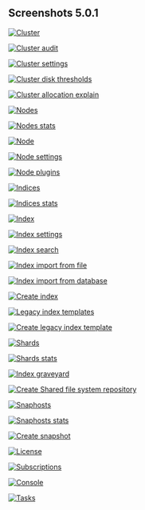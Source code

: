 ## Screenshots 5.0.1

[![Cluster](https://raw.githubusercontent.com/stephanediondev/elasticsearch-admin/main/screenshots/5.0.1/resized/resized-cluster.png)](https://raw.githubusercontent.com/stephanediondev/elasticsearch-admin/main/screenshots/5.0.1/original/original-cluster.png)

[![Cluster audit](https://raw.githubusercontent.com/stephanediondev/elasticsearch-admin/main/screenshots/5.0.1/resized/resized-cluster-audit.png)](https://raw.githubusercontent.com/stephanediondev/elasticsearch-admin/main/screenshots/5.0.1/original/original-cluster-audit.png)

[![Cluster settings](https://raw.githubusercontent.com/stephanediondev/elasticsearch-admin/main/screenshots/5.0.1/resized/resized-cluster-settings.png)](https://raw.githubusercontent.com/stephanediondev/elasticsearch-admin/main/screenshots/5.0.1/original/original-cluster-settings.png)

[![Cluster disk thresholds](https://raw.githubusercontent.com/stephanediondev/elasticsearch-admin/main/screenshots/5.0.1/resized/resized-disk-thresholds.png)](https://raw.githubusercontent.com/stephanediondev/elasticsearch-admin/main/screenshots/5.0.1/original/original-disk-thresholds.png)

[![Cluster allocation explain](https://raw.githubusercontent.com/stephanediondev/elasticsearch-admin/main/screenshots/5.0.1/resized/resized-cluster-allocation-explain.png)](https://raw.githubusercontent.com/stephanediondev/elasticsearch-admin/main/screenshots/5.0.1/original/original-cluster-allocation-explain.png)

[![Nodes](https://raw.githubusercontent.com/stephanediondev/elasticsearch-admin/main/screenshots/5.0.1/resized/resized-nodes.png)](https://raw.githubusercontent.com/stephanediondev/elasticsearch-admin/main/screenshots/5.0.1/original/original-nodes.png)

[![Nodes stats](https://raw.githubusercontent.com/stephanediondev/elasticsearch-admin/main/screenshots/5.0.1/resized/resized-nodes-stats.png)](https://raw.githubusercontent.com/stephanediondev/elasticsearch-admin/main/screenshots/5.0.1/original/original-nodes-stats.png)

[![Node](https://raw.githubusercontent.com/stephanediondev/elasticsearch-admin/main/screenshots/5.0.1/resized/resized-node.png)](https://raw.githubusercontent.com/stephanediondev/elasticsearch-admin/main/screenshots/5.0.1/original/original-node.png)

[![Node settings](https://raw.githubusercontent.com/stephanediondev/elasticsearch-admin/main/screenshots/5.0.1/resized/resized-node-settings.png)](https://raw.githubusercontent.com/stephanediondev/elasticsearch-admin/main/screenshots/5.0.1/original/original-node-settings.png)

[![Node plugins](https://raw.githubusercontent.com/stephanediondev/elasticsearch-admin/main/screenshots/5.0.1/resized/resized-node-plugins.png)](https://raw.githubusercontent.com/stephanediondev/elasticsearch-admin/main/screenshots/5.0.1/original/original-node-plugins.png)

[![Indices](https://raw.githubusercontent.com/stephanediondev/elasticsearch-admin/main/screenshots/5.0.1/resized/resized-indices.png)](https://raw.githubusercontent.com/stephanediondev/elasticsearch-admin/main/screenshots/5.0.1/original/original-indices.png)

[![Indices stats](https://raw.githubusercontent.com/stephanediondev/elasticsearch-admin/main/screenshots/5.0.1/resized/resized-indices-stats.png)](https://raw.githubusercontent.com/stephanediondev/elasticsearch-admin/main/screenshots/5.0.1/original/original-indices-stats.png)

[![Index](https://raw.githubusercontent.com/stephanediondev/elasticsearch-admin/main/screenshots/5.0.1/resized/resized-index.png)](https://raw.githubusercontent.com/stephanediondev/elasticsearch-admin/main/screenshots/5.0.1/original/original-index.png)

[![Index settings](https://raw.githubusercontent.com/stephanediondev/elasticsearch-admin/main/screenshots/5.0.1/resized/resized-index-settings.png)](https://raw.githubusercontent.com/stephanediondev/elasticsearch-admin/main/screenshots/5.0.1/original/original-index-settings.png)

[![Index search](https://raw.githubusercontent.com/stephanediondev/elasticsearch-admin/main/screenshots/5.0.1/resized/resized-index-search.png)](https://raw.githubusercontent.com/stephanediondev/elasticsearch-admin/main/screenshots/5.0.1/original/original-index-search.png)

[![Index import from file](https://raw.githubusercontent.com/stephanediondev/elasticsearch-admin/main/screenshots/5.0.1/resized/resized-index-file-import.png)](https://raw.githubusercontent.com/stephanediondev/elasticsearch-admin/main/screenshots/5.0.1/original/original-index-file-import.png)

[![Index import from database](https://raw.githubusercontent.com/stephanediondev/elasticsearch-admin/main/screenshots/5.0.1/resized/resized-index-database-import.png)](https://raw.githubusercontent.com/stephanediondev/elasticsearch-admin/main/screenshots/5.0.1/original/original-index-database-import.png)

[![Create index](https://raw.githubusercontent.com/stephanediondev/elasticsearch-admin/main/screenshots/5.0.1/resized/resized-index-create.png)](https://raw.githubusercontent.com/stephanediondev/elasticsearch-admin/main/screenshots/5.0.1/original/original-index-create.png)

[![Legacy index templates](https://raw.githubusercontent.com/stephanediondev/elasticsearch-admin/main/screenshots/5.0.1/resized/resized-index-templates-legacy.png)](https://raw.githubusercontent.com/stephanediondev/elasticsearch-admin/main/screenshots/5.0.1/original/original-index-templates-legacy.png)

[![Create legacy index template](https://raw.githubusercontent.com/stephanediondev/elasticsearch-admin/main/screenshots/5.0.1/resized/resized-index-template-create-legacy.png)](https://raw.githubusercontent.com/stephanediondev/elasticsearch-admin/main/screenshots/5.0.1/original/original-index-template-create-legacy.png)

[![Shards](https://raw.githubusercontent.com/stephanediondev/elasticsearch-admin/main/screenshots/5.0.1/resized/resized-shards.png)](https://raw.githubusercontent.com/stephanediondev/elasticsearch-admin/main/screenshots/5.0.1/original/original-shards.png)

[![Shards stats](https://raw.githubusercontent.com/stephanediondev/elasticsearch-admin/main/screenshots/5.0.1/resized/resized-shards-stats.png)](https://raw.githubusercontent.com/stephanediondev/elasticsearch-admin/main/screenshots/5.0.1/original/original-shards-stats.png)

[![Index graveyard](https://raw.githubusercontent.com/stephanediondev/elasticsearch-admin/main/screenshots/5.0.1/resized/resized-index-graveyard.png)](https://raw.githubusercontent.com/stephanediondev/elasticsearch-admin/main/screenshots/5.0.1/original/original-index-graveyard.png)

[![Create Shared file system repository](https://raw.githubusercontent.com/stephanediondev/elasticsearch-admin/main/screenshots/5.0.1/resized/resized-repository-create-fs.png)](https://raw.githubusercontent.com/stephanediondev/elasticsearch-admin/main/screenshots/5.0.1/original/original-repository-create-fs.png)

[![Snaphosts](https://raw.githubusercontent.com/stephanediondev/elasticsearch-admin/main/screenshots/5.0.1/resized/resized-snapshots.png)](https://raw.githubusercontent.com/stephanediondev/elasticsearch-admin/main/screenshots/5.0.1/original/original-snapshots.png)

[![Snaphosts stats](https://raw.githubusercontent.com/stephanediondev/elasticsearch-admin/main/screenshots/5.0.1/resized/resized-snapshots-stats.png)](https://raw.githubusercontent.com/stephanediondev/elasticsearch-admin/main/screenshots/5.0.1/original/original-snapshots-stats.png)

[![Create snapshot](https://raw.githubusercontent.com/stephanediondev/elasticsearch-admin/main/screenshots/5.0.1/resized/resized-snapshot-create.png)](https://raw.githubusercontent.com/stephanediondev/elasticsearch-admin/main/screenshots/5.0.1/original/original-snapshot-create.png)

[![License](https://raw.githubusercontent.com/stephanediondev/elasticsearch-admin/main/screenshots/5.0.1/resized/resized-license.png)](https://raw.githubusercontent.com/stephanediondev/elasticsearch-admin/main/screenshots/5.0.1/original/original-license.png)

[![Subscriptions](https://raw.githubusercontent.com/stephanediondev/elasticsearch-admin/main/screenshots/5.0.1/resized/resized-subscriptions.png)](https://raw.githubusercontent.com/stephanediondev/elasticsearch-admin/main/screenshots/5.0.1/original/original-subscriptions.png)

[![Console](https://raw.githubusercontent.com/stephanediondev/elasticsearch-admin/main/screenshots/5.0.1/resized/resized-console.png)](https://raw.githubusercontent.com/stephanediondev/elasticsearch-admin/main/screenshots/5.0.1/original/original-console.png)

[![Tasks](https://raw.githubusercontent.com/stephanediondev/elasticsearch-admin/main/screenshots/5.0.1/resized/resized-tasks.png)](https://raw.githubusercontent.com/stephanediondev/elasticsearch-admin/main/screenshots/5.0.1/original/original-tasks.png)

